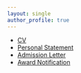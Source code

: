 ```yaml
---
layout: single
author_profile: true
---
```


- [CV](/cv/)
- [Personal Statement](/files/roux/)
- [Admission Letter](/files/roux/AdmissionLetter.pdf)
- [Award Notification](/files/roux/AwardNotification.pdf)
